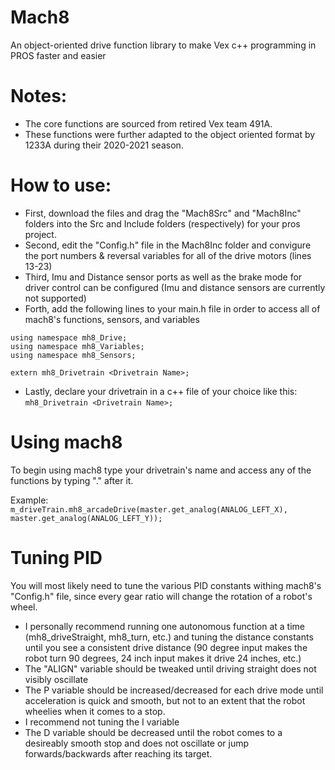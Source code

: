 # Mach8
An object-oriented drive function library to make Vex c++ programming in PROS faster and easier

# Notes:
- The core functions are sourced from retired Vex team 491A.
- These functions were further adapted to the object oriented format by 1233A during their 2020-2021 season.

# How to use:
- First, download the files and drag the "Mach8Src" and "Mach8Inc" folders into the Src and Include folders (respectively) for your pros project.
- Second, edit the "Config.h" file in the Mach8Inc folder and convigure the port numbers & reversal variables for all of the drive motors (lines 13-23)
- Third, Imu and Distance sensor ports as well as the brake mode for driver control can be configured (Imu and distance sensors are currently not supported)
- Forth, add the following lines to your main.h file in order to access all of mach8's functions, sensors, and variables
```#include "Mach8Inc/Api.h"
using namespace mh8_Drive;
using namespace mh8_Variables;
using namespace mh8_Sensors;

extern mh8_Drivetrain <Drivetrain Name>;
```
- Lastly, declare your drivetrain in a c++ file of your choice like this: ```mh8_Drivetrain <Drivetrain Name>;```

# Using mach8
To begin using mach8 type your drivetrain's name and access any of the functions by typing ".<Function Name>" after it.

Example: ```m_driveTrain.mh8_arcadeDrive(master.get_analog(ANALOG_LEFT_X), master.get_analog(ANALOG_LEFT_Y));```

# Tuning PID
You will most likely need to tune the various PID constants withing mach8's "Config.h" file, since every gear ratio will change the rotation of a robot's wheel.
- I personally recommend running one autonomous function at a time (mh8_driveStraight, mh8_turn, etc.) and tuning the distance constants until you see a consistent drive distance (90 degree input makes the robot turn 90 degrees, 24 inch input makes it drive 24 inches, etc.)
- The "ALIGN" variable should be tweaked until driving straight does not visibly oscillate
- The P variable should be increased/decreased for each drive mode until acceleration is quick and smooth, but not to an extent that the robot wheelies when it comes to a stop.
- I recommend not tuning the I variable
- The D variable should be decreased until the robot comes to a desireably smooth stop and does not oscillate or jump forwards/backwards after reaching its target.
